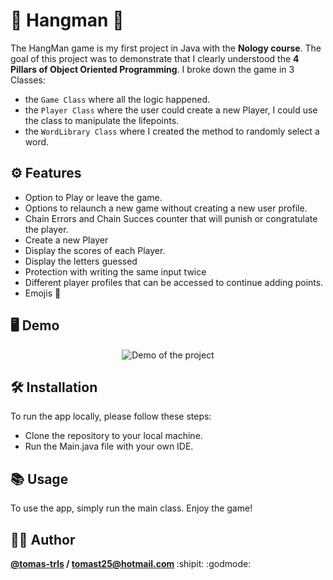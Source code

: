 # 🌟 Hangman 🦥 

The HangMan game is my first project in Java with the __Nology course__. The goal of this project was to demonstrate that I clearly understood the **4 Pillars of Object Oriented Programming**. 
I broke down the game in 3 Classes:
- the ```Game Class``` where all the logic happened. 
- the ```Player Class``` where the user could create a new Player, I could use the class to manipulate the lifepoints.
- the ```WordLibrary Class``` where I created the method to randomly select a word. 
 

## ⚙️ Features

- Option to Play or leave the game.
- Options to relaunch a new game without creating a new user profile.
- Chain Errors and Chain Succes counter that will punish or congratulate the player.
- Create a new Player
- Display the scores of each Player.
- Display the letters guessed
- Protection with writing the same input twice
- Different player profiles that can be accessed to continue adding points.
- Emojis 🎉


## 🖥️ Demo

<div align="center">

  ![Demo of the project](http://g.recordit.co/nd83Ss8utY.gif)

</div>

## 🛠️ Installation 

To run the app locally, please follow these steps:

- Clone the repository to your local machine.
- Run the Main.java file with your own IDE.

## 📚 Usage

To use the app, simply run the main class. Enjoy the game!

## 🧑‍💻 Author

<strong>[@tomas-trls](https://www.github.com/tomas-trls) / tomast25@hotmail.com  </strong>
 :shipit: :godmode:
